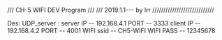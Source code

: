 /// CH-5 WIFI DEV Program ///
/// 2019.1.1--- by lrr
////////////////////////////

Des: UDP_server :  server IP -- 192.168.4.1   PORT -- 3333
                   client IP -- 192.168.4.2   PORT -- 4001
                   WIFI ssid -- CH5-WIFI
                   WIFI PASS -- 12345678

